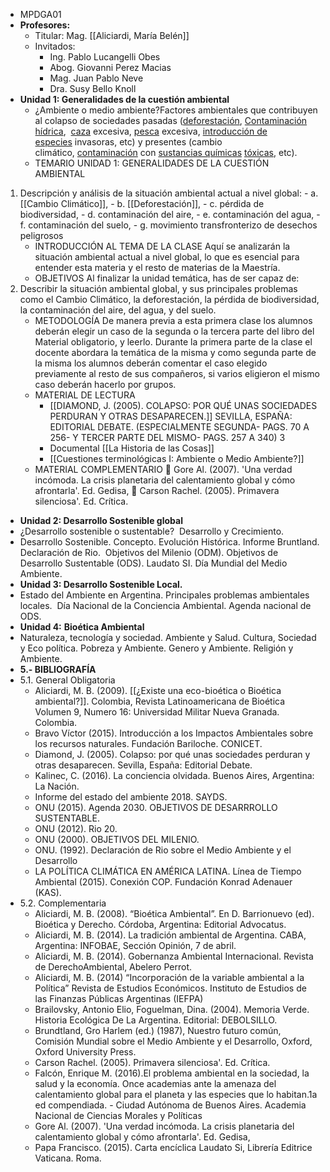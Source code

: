 - MPDGA01
- **Profesores:**
    - Titular: Mag. [[Aliciardi, María Belén]]
    - Invitados:
        - Ing. Pablo Lucangelli Obes
        - Abog. Giovanni Perez Macias
        - Mag. Juan Pablo Neve
        - Dra. Susy Bello Knoll
- **Unidad 1: Generalidades de la cuestión ambiental**
    - ¿Ambiente o medio ambiente?Factores ambientales que contribuyen al colapso de sociedades pasadas ([deforestación](https://es.wikipedia.org/wiki/Deforestaci%C3%B3n), [Contaminación hídrica](https://es.wikipedia.org/wiki/Contaminaci%C3%B3n_h%C3%ADdrica),  [caza](https://es.wikipedia.org/wiki/Caza) excesiva, [pesca](https://es.wikipedia.org/wiki/Pesca) excesiva, [introducción de especies](https://es.wikipedia.org/wiki/Especie_introducida) invasoras, etc) y presentes (cambio climático, [contaminación](https://es.wikipedia.org/wiki/Contaminaci%C3%B3n) con [sustancias químicas](https://es.wikipedia.org/wiki/Qu%C3%ADmicos) [tóxicas](https://es.wikipedia.org/wiki/T%C3%B3xicos), etc).
    - TEMARIO UNIDAD 1: GENERALIDADES DE LA CUESTIÓN AMBIENTAL
1. Descripción y análisis de la situación ambiental actual a nivel global: 
        - a. [[Cambio Climático]],
        - b. [[Deforestación]],
        - c. pérdida de biodiversidad,
        - d. contaminación del aire,
        - e. contaminación del agua,
        - f. contaminación del suelo,
        - g. movimiento transfronterizo de desechos peligrosos
    - INTRODUCCIÓN AL TEMA DE LA CLASE
Aquí se analizarán la situación ambiental actual a nivel global, lo que es esencial para entender esta materia y el resto de materias de la Maestría.
    - OBJETIVOS
Al finalizar la unidad temática, has de ser capaz de:
1. Describir la situación ambiental global, y sus principales problemas como el Cambio Climático, la deforestación, la pérdida de biodiversidad, la contaminación del aire, del agua, y del suelo.
    - METODOLOGÍA
De manera previa a esta primera clase los alumnos deberán elegir un caso de la segunda o la tercera parte del libro del Material obligatorio, y leerlo.
Durante la primera parte de la clase el docente abordara la temática de la misma y como segunda parte
de la misma los alumnos deberán comentar el caso elegido previamente al resto de sus compañeros, si
varios eligieron el mismo caso deberán hacerlo por grupos.
    - MATERIAL DE LECTURA
        - [[DIAMOND, J. (2005). COLAPSO: POR QUÉ UNAS SOCIEDADES PERDURAN Y OTRAS DESAPARECEN.]]
SEVILLA, ESPAÑA: EDITORIAL DEBATE. (ESPECIALMENTE SEGUNDA- PAGS. 70 A 256- Y TERCER PARTE DEL MISMO- PAGS. 257 A 340)
3
        - Documental [[La Historia de las Cosas]]
        - [[Cuestiones terminológicas I: Ambiente o Medio Ambiente?]]
    - MATERIAL COMPLEMENTARIO
 Gore Al. (2007). 'Una verdad incómoda. La crisis planetaria del calentamiento global y cómo afrontarla'. Ed. Gedisa,
 Carson Rachel. (2005). Primavera silenciosa'. Ed. Crítica.
- **Unidad 2: Desarrollo Sostenible global**
- ¿Desarrollo sostenible o sustentable?  Desarrollo y Crecimiento.
- Desarrollo Sostenible. Concepto. Evolución Histórica. Informe Bruntland. Declaración de Rio.  Objetivos del Milenio (ODM). Objetivos de Desarrollo Sustentable (ODS). Laudato SI. Día Mundial del Medio Ambiente.
- **Unidad 3: Desarrollo Sostenible Local.**
- Estado del Ambiente en Argentina. Principales problemas ambientales locales.  Día Nacional de la Conciencia Ambiental. Agenda nacional de ODS.
- **Unidad 4:** **Bioética Ambiental**
- Naturaleza, tecnología y sociedad. Ambiente y Salud. Cultura, Sociedad y Eco política. Pobreza y Ambiente. Genero y Ambiente. Religión y Ambiente.
- **5.- BIBLIOGRAFÍA**
- 5.1. General Obligatoria
    - Aliciardi, M. B. (2009). [[¿Existe una eco-bioética o Bioética ambiental?]]. Colombia, Revista Latinoamericana de Bioética Volumen 9, Numero 16: Universidad Militar Nueva Granada. Colombia.
    - Bravo Víctor (2015). Introducción a los Impactos Ambientales sobre los recursos naturales. Fundación Bariloche. CONICET.
    - Diamond, J. (2005). Colapso: por qué unas sociedades perduran y otras desaparecen. Sevilla, España: Editorial Debate.
    - Kalinec, C. (2016). La conciencia olvidada. Buenos Aires, Argentina: La Nación.
    - Informe del estado del ambiente 2018. SAYDS.
    - ONU (2015). Agenda 2030. OBJETIVOS DE DESARRROLLO SUSTENTABLE.
    - ONU (2012). Rio 20.
    - ONU (2000). OBJETIVOS DEL MILENIO.
    - ONU. (1992). Declaración de Rio sobre el Medio Ambiente y el Desarrollo
    - LA POLÍTICA CLIMÁTICA EN AMÉRICA LATINA. Línea de Tiempo Ambiental
(2015). Conexión COP. Fundación Konrad Adenauer (KAS).
- 5.2. Complementaria
    - Aliciardi, M. B. (2008). “Bioética Ambiental”. En D. Barrionuevo (ed). Bioética y
Derecho. Córdoba, Argentina: Editorial Advocatus.
    - Aliciardi, M. B. (2014). La tradición ambiental de Argentina. CABA, Argentina:
INFOBAE, Sección Opinión, 7 de abril.
    - Aliciardi, M. B. (2014). Gobernanza Ambiental Internacional. Revista de DerechoAmbiental, Abelero Perrot.
    - Aliciardi, M. B. (2014) “Incorporación de la variable ambiental a la Política” Revista de Estudios Económicos. Instituto de Estudios de las Finanzas Públicas Argentinas (IEFPA)
    - Brailovsky, Antonio Elio, Foguelman, Dina. (2004). Memoria Verde. Historia
Ecológica De La Argentina. Editorial: DEBOLSILLO.
    - Brundtland, Gro Harlem (ed.) (1987), Nuestro futuro común, Comisión Mundial sobre el Medio Ambiente y el Desarrollo, Oxford, Oxford University Press.
    - Carson Rachel. (2005). Primavera silenciosa'. Ed. Crítica.
    - Falcón, Enrique M. (2016).El problema ambiental en la sociedad, la salud y la
economía. Once academias ante la amenaza del calentamiento global para el planeta y las especies que lo habitan.1a ed compendiada. - Ciudad Autónoma de Buenos Aires. Academia Nacional de Ciencias Morales y Políticas
    - Gore Al. (2007). 'Una verdad incómoda. La crisis planetaria del calentamiento global y cómo afrontarla'. Ed. Gedisa,
    - Papa Francisco. (2015). Carta encíclica Laudato Si, Librería Editrice Vaticana. Roma.
